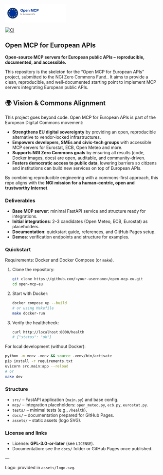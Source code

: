 <img src="assets/logo.svg" alt="Open MCP for European APIs" width="200" />

[![CI](https://github.com/UlloaVillar/Open-MCP-for-European-APIs/actions/workflows/ci.yml/badge.svg)](https://github.com/UlloaVillar/Open-MCP-for-European-APIs/actions/workflows/ci.yml)

## Open MCP for European APIs

**Open-source MCP servers for European public APIs – reproducible, documented, and accessible.**

This repository is the skeleton for the “Open MCP for European APIs” project, submitted to the NGI Zero Commons Fund.. It aims to provide a clean, reproducible, and well-documented starting point to implement MCP servers integrating European public APIs.

## 🌍 Vision & Commons Alignment

This project goes beyond code. Open MCP for European APIs is part of the European Digital Commons movement:
- **Strengthens EU digital sovereignty** by providing an open, reproducible alternative to vendor-locked infrastructures.
- **Empowers developers, SMEs and civic-tech groups** with accessible MCP servers for Eurostat, ECB, Open Meteo and more.
- **Supports NGI Zero Commons goals** by ensuring all results (code, Docker images, docs) are open, auditable, and community-driven.
- **Fosters democratic access to public data**, lowering barriers so citizens and institutions can build new services on top of European APIs.

By combining reproducible engineering with a commons-first approach, this repo aligns with the **NGI mission for a human-centric, open and trustworthy Internet**.

### Deliverables
- **Base MCP server**: minimal FastAPI service and structure ready for integrations.
- **Initial integrations**: 2–3 candidates (Open Meteo, ECB, Eurostat) as placeholders.
- **Documentation**: quickstart guide, references, and GitHub Pages setup.
- **Demos**: verification endpoints and structure for examples.

### Quickstart

Requirements: Docker and Docker Compose (or `make`).

1. Clone the repository:
   ```bash
   git clone https://github.com/<your-username>/open-mcp-eu.git
   cd open-mcp-eu
   ```
2. Start with Docker:
   ```bash
   docker compose up --build
   # or using Makefile
   make docker-run
   ```
3. Verify the healthcheck:
   ```bash
   curl http://localhost:8000/health
   # {"status": "ok"}
   ```

For local development (without Docker):
```bash
python -m venv .venv && source .venv/bin/activate
pip install -r requirements.txt
uvicorn src.main:app --reload
# or
make dev
```

### Structure
- `src/` – FastAPI application (`main.py`) and base config.
- `mcp/` – integration placeholders: `open_meteo.py`, `ecb.py`, `eurostat.py`.
- `tests/` – minimal tests (e.g., `/health`).
- `docs/` – documentation prepared for GitHub Pages.
- `assets/` – static assets (logo SVG).

### License and links
- License: **GPL-3.0-or-later** (see `LICENSE`).
- Documentation: see the `docs/` folder or GitHub Pages once published.

—

Logo: provided in `assets/logo.svg`.


